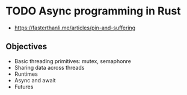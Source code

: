 # TODO Async programming in Rust

- https://fasterthanli.me/articles/pin-and-suffering

## Objectives

- Basic threading primitives: mutex, semaphonre
- Sharing data across threads
- Runtimes
- Async and await
- Futures
